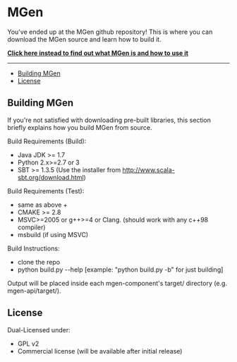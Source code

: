 # MGen

You've ended up at the MGen github repository!
This is where you can download the MGen source and learn how to build it. 

**[Click here instead to find out what MGen is and how to use it](http://culvertsoft.github.io/mgen/)**

---

* [Building MGen](#building-mgen)
* [License](#license)


## Building MGen

If you're not satisfied with downloading pre-built libraries, this section briefly explains how you build MGen from source.

Build Requirements (Build):
  * Java JDK >= 1.7
  * Python 2.x>=2.7 or 3
  * SBT >= 1.3.5 (Use the installer from http://www.scala-sbt.org/download.html)

Build Requirements (Test):
  * same as above +
  * CMAKE >= 2.8
  * MSVC>=2005 or g++>=4 or Clang. (should work with any c++98 compiler)
  * msbuild (if using MSVC)

Build Instructions:
  * clone the repo
  * python build.py --help [example: "python build.py -b" for just building]

Output will be placed inside each mgen-component's target/ directory (e.g. mgen-api/target/).


## License

Dual-Licensed under:
 * GPL v2
 * Commercial license (will be available after initial release)
